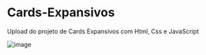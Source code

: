 # Cards-Expansivos
Upload do projeto de Cards Expansivos com Html, Css e JavaScript

![image](https://user-images.githubusercontent.com/90356500/172473303-fbec780f-eb58-443b-891d-b63d55ef3344.png)
